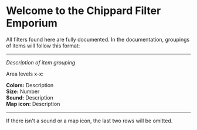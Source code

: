 # Welcome to the Chippard Filter Emporium

All filters found here are fully documented. In the documentation, groupings of items will follow this format:

---

*Description of item grouping*

Area levels x-x:

**Colors:** Description   
**Size:** Number  
**Sound:** Description  
**Map icon:** Description      

---

If there isn't a sound or a map icon, the last two rows will be omitted.